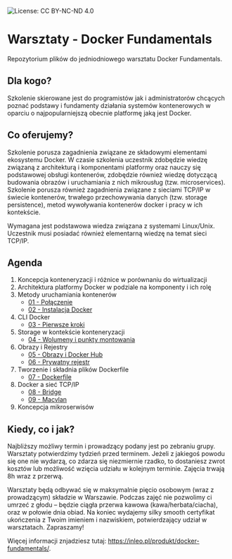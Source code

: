 ![License: CC BY-NC-ND 4.0](https://img.shields.io/badge/License-CC%20BY--NC--ND%204.0-lightgrey.svg)

# Warsztaty - Docker Fundamentals
Repozytorium plików do jedniodniowego warsztatu Docker Fundamentals.

## Dla kogo?

Szkolenie skierowane jest do programistów jak i administratorów chcących poznać podstawy i fundamenty działania systemów kontenerowych w oparciu o najpopularniejszą obecnie platformę jaką jest Docker.

## Co oferujemy?

Szkolenie porusza zagadnienia związane ze składowymi elementami ekosystemu Docker. W czasie szkolenia uczestnik zdobędzie wiedzę związaną z architekturą i komponentami platformy oraz nauczy się podstawowej obsługi kontenerów, zdobędzie również wiedzę dotyczącą budowania obrazów i uruchamiania z nich mikrousług (tzw. microservices). Szkolenie porusza również zagadnienia związane z sieciami TCP/IP w świecie kontenerów, trwałego przechowywania danych (tzw. storage persistence), metod wywoływania kontenerów docker i pracy w ich kontekście.

Wymagana jest podstawowa wiedza związana z systemami Linux/Unix. Uczestnik musi posiadać również elementarną wiedzę na temat sieci TCP/IP.

## Agenda

1.	Koncepcja konteneryzacji i różnice w porównaniu do wirtualizacji
2.	Architektura platformy Docker w podziale na komponenty i ich rolę
3.	Metody uruchamiania kontenerów
    * [01 - Połączenie](https://github.com/inleo-pl/Warsztaty-Docker-Fundamentals/blob/master/01-Polaczenie.md)
    * [02 - Instalacja Docker](https://github.com/inleo-pl/Warsztaty-Docker-Fundamentals/blob/master/02-Instalacja-Docker.md)
4.	CLI Docker
    * [03 - Pierwsze kroki](https://github.com/inleo-pl/Warsztaty-Docker-Fundamentals/blob/master/03-Pierwsze-kroki.md)
5.	Storage w kontekście konteneryzacji
    * [04 - Wolumeny i punkty montowania](https://github.com/inleo-pl/Warsztaty-Docker-Fundamentals/blob/master/04-Wolumeny-i-punkty-montowania.md)
6.	Obrazy i Rejestry
    * [05 - Obrazy i Docker Hub](https://github.com/inleo-pl/Warsztaty-Docker-Fundamentals/blob/master/05-Obrazy-i-Docker-Hub.md)
    * [06 - Prywatny rejestr](https://github.com/inleo-pl/Warsztaty-Docker-Fundamentals/blob/master/06-Prywatny-rejestr.md)
7.	Tworzenie i składnia plików Dockerfile
    * [07 - Dockerfile](https://github.com/inleo-pl/Warsztaty-Docker-Fundamentals/blob/master/07-Dockerfile.md)
8.	Docker a sieć TCP/IP
    * [08 - Bridge](https://github.com/inleo-pl/Warsztaty-Docker-Fundamentals/blob/master/08-Bridge.md)
    * [09 - Macvlan](https://github.com/inleo-pl/Warsztaty-Docker-Fundamentals/blob/master/09-Macvlan.md)
9.	Koncepcja mikroserwisów

## Kiedy, co i jak?

Najbliższy możliwy termin i prowadzący podany jest po zebraniu grupy. Warsztaty potwierdzimy tydzień przed terminem. Jeżeli z jakiegoś powodu się one nie wydarzą, co zdarza się niezmiernie rzadko, to dostaniesz zwrot kosztów lub możliwość wzięcia udziału w kolejnym terminie. Zajęcia trwają 8h wraz z przerwą.

Warsztaty będą odbywać się w maksymalnie pięcio osobowym (wraz z prowadzącym) składzie w Warszawie. Podczas zajęć nie pozwolimy ci umrzeć z głodu – będzie ciągła przerwa kawowa (kawa/herbata/ciacha), oraz w połowie dnia obiad. Na koniec wydajemy silky smooth certyfikat ukończenia z Twoim imieniem i nazwiskiem, potwierdzający udział w warsztatach. Zapraszamy!

Więcej informacji znjadziesz tutaj: https://inleo.pl/produkt/docker-fundamentals/.
